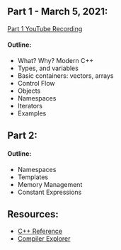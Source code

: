 ## Part 1  - March 5, 2021:

[Part 1 YouTube Recording](https://www.youtube.com/watch?v=tF7lbAdR0FU)

#### Outline:
* What? Why? Modern C++
* Types, and variables
* Basic containers: vectors, arrays
* Control Flow
* Objects
* Namespaces
* Iterators
* Examples

## Part 2:

#### Outline:
* Namespaces
* Templates
* Memory Management
* Constant Expressions

## Resources:
* [C++ Reference](https://en.cppreference.com/w/)
* [Compiler Explorer](https://godbolt.org)